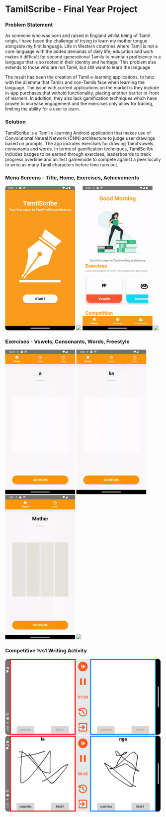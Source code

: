 # TamilScribe - Final Year Project

### Problem Statement
As someone who was born and raised in England whilst being of Tamil origin, I have faced the challenge of trying to learn my mother tongue alongside my first language.       Life in Western countries where Tamil is not a core language with the added demands of daily life, education and work makes it difficult for second-generational Tamils to maintain proficiency in a language that is so rooted in their identity and heritage. This problem also extends to those who are not Tamil, but still want to learn the language.

The result has been the creation of Tamil e-learning applications, to help with the dilemma that Tamils and non-Tamils face when learning the language. The issue with current applications on the market is they include in-app purchases that withold functionality, placing another barrier in-front of learners. In addition, they also lack gamification techniques which have proven to increase engagement and the exercises only allow for tracing, limiting the ability for a user to learn.  

### Solution
TamilScribe is a Tamil e-learning Android application that makes use of Convolutional Neural Network (CNN) architecture to judge user drawings based on prompts. The app includes exercises for drawing Tamil vowels, consonants and words. In terms of gamification techniques, TamilScribe includes badges to be earned through exercises, leaderboards to track progress overtime and an 1vs1 gamemode to compete against a peer locally to write as many Tamil characters before time runs out.   

### Menu Screens - Title, Home, Exercises, Achievements 
<img src="Images/0.png" width="225"/> <img src="Images/1.gif" width="225"/> <img src="Images/2.gif" width="225"/> <img src="Images/3.gif" width="225"/> 

### Exercises - Vowels, Consonants, Words, Freestyle
<img src="Images/4.gif" width="225"/> <img src="Images/5.gif" width="225"/> <img src="Images/6.gif" width="225"/> <img src="Images/7.gif" width="225"/> 

### Competitive 1vs1 Writing Activity
<img src="Images/8.png" width="500"/> <img src="Images/9.png" width="500"/>
